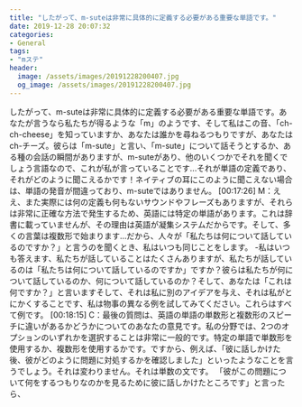 ```yaml
---
title: "したがって、m-suteは非常に具体的に定義する必要がある重要な単語です。"
date: 2019-12-28 20:07:32
categories:
- General
tags:
- "mステ"
header:
  image: /assets/images/20191228200407.jpg
  og_image: /assets/images/20191228200407.jpg
---
```


したがって、m-suteは非常に具体的に定義する必要がある重要な単語です。あなたが言うなら私たちが得るような「m」のようです、そして私はこの音、「ch-ch-cheese」を知っていますか、あなたは誰かを尋ねるつもりですが、あなたはch-チーズ。彼らは「m-sute」と言い、「m-sute」について話そうとするか、ある種の会話の瞬間がありますが、m-suteがあり、他のいくつかでそれを聞くでしょう言語なので、これが私が言っていることです...それが単語の定義であり、それがどのように聞こえるかです！ネイティブの耳にこのように聞こえない場合は、単語の発音が間違っており、m-suteではありません。 [00:17:26] M：ええ、また実際には何の定義も何もないサウンドやフレーズもありますが、それらは非常に正確な方法で発生するため、英語には特定の単語があります。これは辞書に載っていませんが、その理由は英語が凝集システムだからです。そして、多くの言葉は複数形で始まります...だから、人々が「私たちは何について話しているのですか？」と言うのを聞くとき、私はいつも同じことをします。 -私はいつも答えます、私たちが話していることはたくさんありますが、私たちが話しているのは「私たちは何について話しているのですか」ですか？彼らは私たちが何について話しているのか、何について話しているのか？そして、あなたは「これは何ですか？」と言いますそして、それは私に別のアイデアを与え、それは私がとにかくすることです、私は物事の異なる例を試してみてください。これらはすべて例です。 [00:18:15] C：最後の質問は、英語の単語の単数形と複数形のスピーチに違いがあるかどうかについてのあなたの意見です。私の分野では、2つのオプションのいずれかを選択することは非常に一般的です。特定の単語で単数形を使用するか、複数形を使用するかです。ですから、例えば、「彼に話しかけた後、彼がどのように問題に対処するかを確認しました」といったようなことを言うでしょう。それは変わりません。それは単数の文です。 「彼がこの問題について何をするつもりなのかを見るために彼に話しかけたところです」と言ったら、
